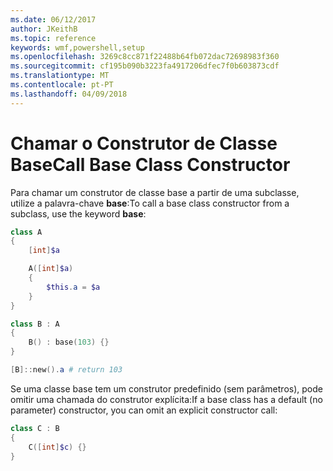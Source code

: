 ```yaml
---
ms.date: 06/12/2017
author: JKeithB
ms.topic: reference
keywords: wmf,powershell,setup
ms.openlocfilehash: 3269c8cc871f22488b64fb072dac72698983f360
ms.sourcegitcommit: cf195b090b3223fa4917206dfec7f0b603873cdf
ms.translationtype: MT
ms.contentlocale: pt-PT
ms.lasthandoff: 04/09/2018
---
```

# <a name="call-base-class-constructor"></a><span data-ttu-id="998ed-102">Chamar o Construtor de Classe Base</span><span class="sxs-lookup"><span data-stu-id="998ed-102">Call Base Class Constructor</span></span>

<span data-ttu-id="998ed-103">Para chamar um construtor de classe base a partir de uma subclasse, utilize a palavra-chave **base**:</span><span class="sxs-lookup"><span data-stu-id="998ed-103">To call a base class constructor from a subclass, use the keyword **base**:</span></span>

```powershell
class A
{
    [int]$a

    A([int]$a)
    {
        $this.a = $a
    }
}

class B : A
{
    B() : base(103) {}
}

[B]::new().a # return 103
```

<span data-ttu-id="998ed-104">Se uma classe base tem um construtor predefinido (sem parâmetros), pode omitir uma chamada do construtor explícita:</span><span class="sxs-lookup"><span data-stu-id="998ed-104">If a base class has a default (no parameter) constructor, you can omit an explicit constructor call:</span></span>

```powershell
class C : B
{
    C([int]$c) {}
}
```